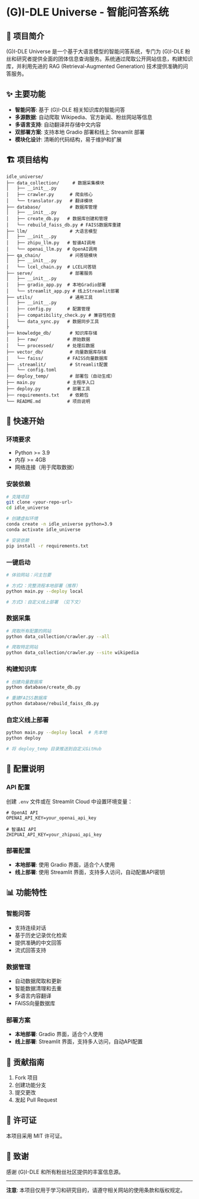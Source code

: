 # (G)I-DLE Universe - 智能问答系统

## 🎯 项目简介

(G)I-DLE Universe 是一个基于大语言模型的智能问答系统，专门为 (G)I-DLE 粉丝和研究者提供全面的团体信息查询服务。系统通过爬取公开网站信息，构建知识库，并利用先进的 RAG (Retrieval-Augmented Generation) 技术提供准确的问答服务。

## ✨ 主要功能

- **智能问答**: 基于 (G)I-DLE 相关知识库的智能问答
- **多源数据**: 自动爬取 Wikipedia、官方新闻、粉丝网站等信息
- **多语言支持**: 自动翻译并存储中文内容
- **双部署方案**: 支持本地 Gradio 部署和线上 Streamlit 部署
- **模块化设计**: 清晰的代码结构，易于维护和扩展

## 🏗️ 项目结构

```
idle_universe/
├── data_collection/     # 数据采集模块
│   ├── __init__.py
│   ├── crawler.py      # 爬虫核心
│   └── translator.py   # 翻译模块
├── database/           # 数据库管理
│   ├── __init__.py
│   ├── create_db.py   # 数据库创建和管理
│   └── rebuild_faiss_db.py # FAISS数据库重建
├── llm/                # 大语言模型
│   ├── __init__.py
│   ├── zhipu_llm.py   # 智谱AI调用
│   └── openai_llm.py  # OpenAI调用
├── qa_chain/           # 问答链模块
│   ├── __init__.py
│   └── lcel_chain.py  # LCEL问答链
├── serve/              # 部署服务
│   ├── __init__.py
│   ├── gradio_app.py  # 本地Gradio部署
│   └── streamlit_app.py # 线上Streamlit部署
├── utils/              # 通用工具
│   ├── __init__.py
│   ├── config.py      # 配置管理
│   ├── compatibility_check.py # 兼容性检查
│   └── data_sync.py   # 数据同步工具
├
├── knowledge_db/       # 知识库存储
│   ├── raw/           # 原始数据
│   └── processed/     # 处理后数据
├── vector_db/          # 向量数据库存储
│   └── faiss/         # FAISS向量数据库
├── .streamlit/         # Streamlit配置
│   └── config.toml
├── deploy_temp/        # 部署包（自动生成）
├── main.py            # 主程序入口
├── deploy.py          # 部署工具
├── requirements.txt    # 依赖包
└── README.md          # 项目说明
```

## 🚀 快速开始

### 环境要求

- Python >= 3.9
- 内存 >= 4GB
- 网络连接（用于爬取数据）

### 安装依赖

```bash
# 克隆项目
git clone <your-repo-url>
cd idle_universe

# 创建虚拟环境
conda create -n idle_universe python=3.9
conda activate idle_universe

# 安装依赖
pip install -r requirements.txt
```

### 一键启动

```bash
# 体验网站：问主包要

# 方式2：完整流程本地部署（推荐）
python main.py --deploy local

# 方式3：自定义线上部署 （见下文）
```


### 数据采集

```bash
# 爬取所有配置的网站
python data_collection/crawler.py --all

# 爬取特定网站
python data_collection/crawler.py --site wikipedia
```

### 构建知识库

```bash
# 创建向量数据库
python database/create_db.py

# 重建FAISS数据库
python database/rebuild_faiss_db.py
```

### 自定义线上部署
```bash
python main.py --deploy local  # 先本地
python deploy

# 将 deploy_temp 目录推送到自定义GitHub
```

## 🔧 配置说明

### API 配置

创建 `.env` 文件或在 Streamlit Cloud 中设置环境变量：

```env
# OpenAI API
OPENAI_API_KEY=your_openai_api_key

# 智谱AI API
ZHIPUAI_API_KEY=your_zhipuai_api_key
```

### 部署配置

- **本地部署**: 使用 Gradio 界面，适合个人使用
- **线上部署**: 使用 Streamlit 界面，支持多人访问，自动配置API密钥

## 📊 功能特性

### 智能问答
- 支持连续对话
- 基于历史记录优化检索
- 提供准确的中文回答
- 流式回答支持

### 数据管理
- 自动数据爬取和更新
- 智能数据清理和去重
- 多语言内容翻译
- FAISS向量数据库

### 部署方案
- **本地部署**: Gradio 界面，适合个人使用
- **线上部署**: Streamlit 界面，支持多人访问，自动API配置

## 🤝 贡献指南

1. Fork 项目
2. 创建功能分支
3. 提交更改
4. 发起 Pull Request

## 📝 许可证

本项目采用 MIT 许可证。

## 🙏 致谢

感谢 (G)I-DLE 和所有粉丝社区提供的丰富信息源。

---

**注意**: 本项目仅用于学习和研究目的，请遵守相关网站的使用条款和版权规定。
